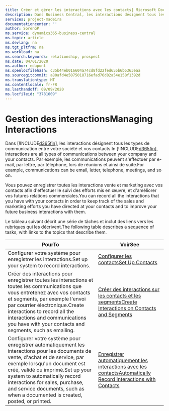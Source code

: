 ```yaml
---
title: Créer et gérer les interactions avec les contacts| Microsoft Docs
description: Dans Business Central, les interactions désignent tous les types de communication entre votre société et vos contacts. Par exemple, les communications peuvent s'effectuer par e-mail, par lettre, par téléphone, lors de réunions et ainsi de suite.
services: project-madeira
documentationcenter: ''
author: SorenGP
ms.service: dynamics365-business-central
ms.topic: article
ms.devlang: na
ms.tgt_pltfrm: na
ms.workload: na
ms.search.keywords: relationship, prospect
ms.date: 04/01/2020
ms.author: edupont
ms.openlocfilehash: c35b44eb016604a74cd8fd22fed655b6b5363eaa
ms.sourcegitcommit: a80afd4e5075018716efad76d82a54e158f1392d
ms.translationtype: HT
ms.contentlocale: fr-FR
ms.lasthandoff: 09/09/2020
ms.locfileid: "3781609"
---
```

# <a name="managing-interactions"></a><span data-ttu-id="b2452-104">Gestion des interactions</span><span class="sxs-lookup"><span data-stu-id="b2452-104">Managing Interactions</span></span>
<span data-ttu-id="b2452-105">Dans [!INCLUDE[d365fin](includes/d365fin_md.md)], les interactions désignent tous les types de communication entre votre société et vos contacts.</span><span class="sxs-lookup"><span data-stu-id="b2452-105">In [!INCLUDE[d365fin](includes/d365fin_md.md)], interactions are all types of communications between your company and your contacts.</span></span> <span data-ttu-id="b2452-106">Par exemple, les communications peuvent s'effectuer par e-mail, par lettre, par téléphone, lors de réunions et ainsi de suite.</span><span class="sxs-lookup"><span data-stu-id="b2452-106">For example, communications can be email, letter, telephone, meetings, and so on.</span></span>

<span data-ttu-id="b2452-107">Vous pouvez enregistrer toutes les interactions vente et marketing avec vos contacts afin d'effectuer le suivi des efforts mis en œuvre, et d'améliorer vos futures relations commerciales.</span><span class="sxs-lookup"><span data-stu-id="b2452-107">You can record all the interactions that you have with your contacts in order to keep track of the sales and marketing efforts you have directed at your contacts and to improve your future business interactions with them.</span></span>

<span data-ttu-id="b2452-108">Le tableau suivant décrit une série de tâches et inclut des liens vers les rubriques qui les décrivent.</span><span class="sxs-lookup"><span data-stu-id="b2452-108">The following table describes a sequence of tasks, with links to the topics that describe them.</span></span>

| <span data-ttu-id="b2452-109">Pour</span><span class="sxs-lookup"><span data-stu-id="b2452-109">To</span></span> | <span data-ttu-id="b2452-110">Voir</span><span class="sxs-lookup"><span data-stu-id="b2452-110">See</span></span> |
| --- | --- |
| <span data-ttu-id="b2452-111">Configurer votre système pour enregistrer les interactions.</span><span class="sxs-lookup"><span data-stu-id="b2452-111">Set up your system to record interactions.</span></span> |[<span data-ttu-id="b2452-112">Configurer les contacts</span><span class="sxs-lookup"><span data-stu-id="b2452-112">Set Up Contacts</span></span>](marketing-setup-contacts.md) |
|<span data-ttu-id="b2452-113">Créer des interactions pour enregistrer toutes les interactions et toutes les communications que vous entretenez avec vos contacts et segments, par exemple l'envoi par courrier électronique.</span><span class="sxs-lookup"><span data-stu-id="b2452-113">Create interactions to record all the interactions and communications you have with your contacts and segments, such as emailing.</span></span>|[<span data-ttu-id="b2452-114">Créer des interactions sur les contacts et les segments</span><span class="sxs-lookup"><span data-stu-id="b2452-114">Create Interactions on Contacts and Segments</span></span>](marketing-how-create-interactions.md)|
|<span data-ttu-id="b2452-115">Configurer votre système pour enregistrer automatiquement les interactions pour les documents de vente, d'achat et de service, par exemple lorsqu'un document est créé, validé ou imprimé.</span><span class="sxs-lookup"><span data-stu-id="b2452-115">Set up your system to automatically record interactions for sales, purchase, and service documents, such as when a documented is created, posted, or printed.</span></span>|[<span data-ttu-id="b2452-116">Enregistrer automatiquement les interactions avec les contacts</span><span class="sxs-lookup"><span data-stu-id="b2452-116">Automatically Record Interactions with Contacts</span></span>](marketing-auto-record-interactions.md)|
